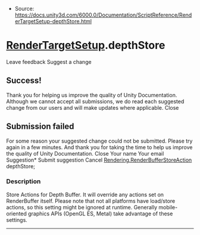 * Source: https://docs.unity3d.com/6000.0/Documentation/ScriptReference/RenderTargetSetup-depthStore.html

#  [RenderTargetSetup](https://docs.unity3d.com/6000.0/Documentation/ScriptReference/RenderTargetSetup.html).depthStore
Leave feedback
Suggest a change
## Success!
Thank you for helping us improve the quality of Unity Documentation. Although we cannot accept all submissions, we do read each suggested change from our users and will make updates where applicable.
Close
## Submission failed
For some reason your suggested change could not be submitted. Please <a>try again</a> in a few minutes. And thank you for taking the time to help us improve the quality of Unity Documentation.
Close
Your name Your email Suggestion* Submit suggestion
Cancel
[Rendering.RenderBufferStoreAction](https://docs.unity3d.com/6000.0/Documentation/ScriptReference/Rendering.RenderBufferStoreAction.html) depthStore; 
### Description
Store Actions for Depth Buffer. It will override any actions set on RenderBuffer itself.
Please note that not all platforms have load/store actions, so this setting might be ignored at runtime. Generally mobile-oriented graphics APIs (OpenGL ES, Metal) take advantage of these settings.
* * *

